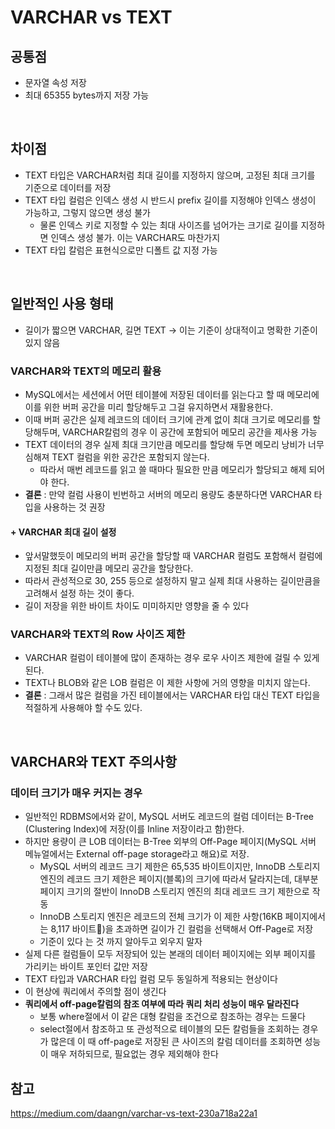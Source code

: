 # VARCHAR vs TEXT

## 공통점
- 문자열 속성 저장
- 최대 65355 bytes까지 저장 가능

<br>

## 차이점
- TEXT 타입은 VARCHAR처럼 최대 길이를 지정하지 않으며, 고정된 최대 크기를 기준으로 데이터를 저장
- TEXT 타입 컬럼은 인덱스 생성 시 반드시 prefix 길이를 지정해야 인덱스 생성이 가능하고, 그렇지 않으면 생성 불가
  + 물론 인덱스 키로 지정할 수 있는 최대 사이즈를 넘어가는 크기로 길이를 지정하면 인덱스 생성 불가. 이는 VARCHAR도 마찬가지
- TEXT 타입 칼럼은 표현식으로만 디폴트 값 지정 가능

<br>

## 일반적인 사용 형태
- 길이가 짧으면 VARCHAR, 길면 TEXT -> 이는 기준이 상대적이고 명확한 기준이 있지 않음

### VARCHAR와 TEXT의 메모리 활용
- MySQL에서는 세션에서 어떤 테이블에 저장된 데이터를 읽는다고 할 때 메모리에 이를 위한 버퍼 공간을 미리 할당해두고 그걸 유지하면서 재활용한다.
- 이때 버퍼 공간은 실제 레코드의 데이터 크기에 관계 없이 최대 크기로 메모리를 할당해두며, VARCHAR칼럼의 경우 이 공간에 포함되어 메모리 공간을 제사용 가능
- TEXT 데이터의 경우 실제 최대 크기만큼 메모리를 할당해 두면 메모리 낭비가 너무 심해져 TEXT 컬럼을 위한 공간은 포함되지 않는다.
  - 따라서 매번 레코드를 읽고 쓸 때마다 필요한 만큼 메모리가 할당되고 해제 되어야 한다.
- **결론** : 만약 컬럼 사용이 빈번하고 서버의 메모리 용량도 충분하다면 VARCHAR 타입을 사용하는 것 권장

#### + VARCHAR 최대 길이 설정
- 앞서말했듯이 메모리의 버퍼 공간을 할당할 때 VARCHAR 컬럼도 포함해서 컬럼에 지정된 최대 길이만큼 메모리 공간을 할당한다.
- 따라서 관성적으로 30, 255 등으로 설정하지 말고 실제 최대 사용하는 길이만큼을 고려해서 설정 하는 것이 좋다.
- 길이 저장을 위한 바이트 차이도 미미하지만 영향을 줄 수 있다

### VARCHAR와 TEXT의 Row 사이즈 제한
- VARCHAR 컬럼이 테이블에 많이 존재하는 경우 로우 사이즈 제한에 걸릴 수 있게 된다.
- TEXT나 BLOB와 같은 LOB 컬럼은 이 제한 사항에 거의 영향을 미치지 않는다.
- **결론** : 그래서 많은 컬럼을 가진 테이블에서는 VARCHAR 타입 대신 TEXT 타입을 적절하게 사용해야 할 수도 있다.

<br>

## VARCHAR와 TEXT 주의사항

### 데이터 크기가 매우 커지는 경우
- 일반적인 RDBMS에서와 같이, MySQL 서버도 레코드의 컬럼 데이터는 B-Tree (Clustering Index)에 저장(이를 Inline 저장이라고 함)한다.
- 하지만 용량이 큰 LOB 데이터는 B-Tree 외부의 Off-Page 페이지(MySQL 서버 메뉴얼에서는 External off-page storage라고 해요)로 저장.
  + MySQL 서버의 레코드 크기 제한은 65,535 바이트이지만, InnoDB 스토리지 엔진의 레코드 크기 제한은 페이지(블록)의 크기에 따라서 달라지는데, 대부분 페이지 크기의 절반이 InnoDB 스토리지 엔진의 최대 레코드 크기 제한으로 작동
  + InnoDB 스토리지 엔진은 레코드의 전체 크기가 이 제한 사항(16KB 페이지에서는 8,117 바이트)을 초과하면 길이가 긴 컬럼을 선택해서 Off-Page로 저장
  + 기준이 있다 는 것 까지 알아두고 외우지 말자
- 실제 다른 컬럼들이 모두 저장되어 있는 본래의 데이터 페이지에는 외부 페이지를 가리키는 바이트 포인터 값만 저장
- TEXT 타입과 VARCHAR 타입 컬럼 모두 동일하게 적용되는 현상이다
- 이 현상에 쿼리에서 주의할 점이 생긴다
- **쿼리에서 off-page칼럼의 참조 여부에 따라 쿼리 처리 성능이 매우 달라진다**
  - 보통 where절에서 이 같은 대형 칼럼을 조건으로 참조하는 경우는 드물다
  - select절에서 참조하고 또 관성적으로 테이블의 모든 칼럼들을 조회하는 경우가 많은데 이 때 off-page로 저장된 큰 사이즈의 칼럼 데이터를 조회하면 성능이 매우 저하되므로, 필요없는 경우 제외해야 한다


## 참고

https://medium.com/daangn/varchar-vs-text-230a718a22a1

